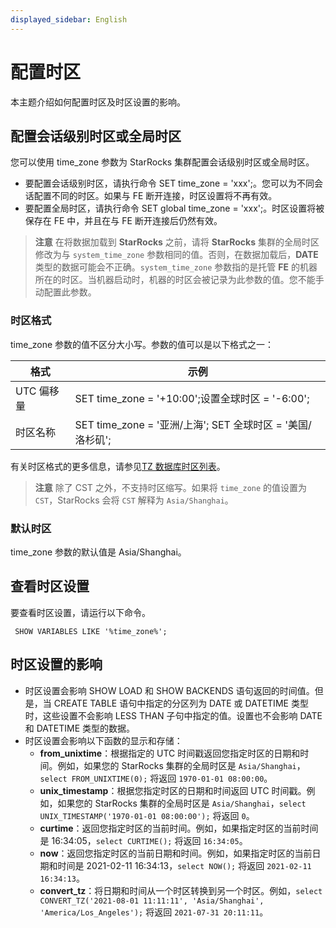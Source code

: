 ```yaml
---
displayed_sidebar: English
---
```


# 配置时区

本主题介绍如何配置时区及时区设置的影响。

## 配置会话级别时区或全局时区

您可以使用 time_zone 参数为 StarRocks 集群配置会话级别时区或全局时区。

- 要配置会话级别时区，请执行命令 SET time_zone = 'xxx';。您可以为不同会话配置不同的时区。如果与 FE 断开连接，时区设置将不再有效。
- 要配置全局时区，请执行命令 SET global time_zone = 'xxx';。时区设置将被保存在 FE 中，并且在与 FE 断开连接后仍然有效。

> **注意**
> 在将数据加载到 **StarRocks** 之前，请将 **StarRocks** 集群的全局时区修改为与 `system_time_zone` 参数相同的值。否则，在数据加载后，**DATE** 类型的数据可能会不正确。`system_time_zone` 参数指的是托管 **FE** 的机器所在的时区。当机器启动时，机器的时区会被记录为此参数的值。您不能手动配置此参数。

### 时区格式

time_zone 参数的值不区分大小写。参数的值可以是以下格式之一：

|格式|示例|
|---|---|
|UTC 偏移量|SET time_zone = '+10:00';设置全球时区 = '-6:00';|
|时区名称|SET time_zone = '亚洲/上海'; SET 全球时区 = '美国/洛杉矶';|

有关时区格式的更多信息，请参见[TZ 数据库时区列表](https://en.wikipedia.org/wiki/List_of_tz_database_time_zones)。

> **注意**
> 除了 CST 之外，不支持时区缩写。如果将 `time_zone` 的值设置为 `CST`，StarRocks 会将 `CST` 解释为 `Asia/Shanghai`。

### 默认时区

time_zone 参数的默认值是 Asia/Shanghai。

## 查看时区设置

要查看时区设置，请运行以下命令。

```plaintext
 SHOW VARIABLES LIKE '%time_zone%';
```

## 时区设置的影响

- 时区设置会影响 SHOW LOAD 和 SHOW BACKENDS 语句返回的时间值。但是，当 CREATE TABLE 语句中指定的分区列为 DATE 或 DATETIME 类型时，这些设置不会影响 LESS THAN 子句中指定的值。设置也不会影响 DATE 和 DATETIME 类型的数据。
- 时区设置会影响以下函数的显示和存储：
  - **from_unixtime**：根据指定的 UTC 时间戳返回您指定时区的日期和时间。例如，如果您的 StarRocks 集群的全局时区是 `Asia/Shanghai`，`select FROM_UNIXTIME(0);` 将返回 `1970-01-01 08:00:00`。
  - **unix_timestamp**：根据您指定时区的日期和时间返回 UTC 时间戳。例如，如果您的 StarRocks 集群的全局时区是 `Asia/Shanghai`，`select UNIX_TIMESTAMP('1970-01-01 08:00:00');` 将返回 `0`。
  - **curtime**：返回您指定时区的当前时间。例如，如果指定时区的当前时间是 16:34:05，`select CURTIME();` 将返回 `16:34:05`。
  - **now**：返回您指定时区的当前日期和时间。例如，如果指定时区的当前日期和时间是 2021-02-11 16:34:13，`select NOW();` 将返回 `2021-02-11 16:34:13`。
  - **convert_tz**：将日期和时间从一个时区转换到另一个时区。例如，`select CONVERT_TZ('2021-08-01 11:11:11', 'Asia/Shanghai', 'America/Los_Angeles');` 将返回 `2021-07-31 20:11:11`。
